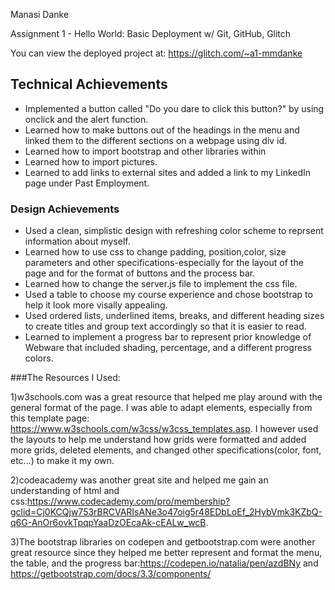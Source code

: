Manasi Danke

Assignment 1 - Hello World: Basic Deployment w/ Git, GitHub, Glitch

You can view the deployed project at: https://glitch.com/~a1-mmdanke

## Technical Achievements
- Implemented a button called "Do you dare to click this button?" by using onclick and the alert function.
- Learned how to make buttons out of the headings in the menu and linked them to the different sections on a webpage using div id.
- Learned how to import bootstrap and other libraries within <head></head>
- Learned how to import pictures.
- Learned to add links to external sites and added a link to my LinkedIn page under Past Employment.

### Design Achievements
- Used a clean, simplistic design with refreshing color scheme to reprsent information about myself.
- Learned how to use css to change padding, position,color, size parameters and other specifications-especially for the layout of the page and for the format of buttons and the process bar. 
- Learned how to change the server.js file to implement the css file.
- Used a table to choose my course experience and chose bootstrap to help it look more visally appealing.
- Used ordered lists, underlined items, breaks, and different heading sizes to create titles and group text accordingly so that it is easier to read.
- Learned to implement a progress bar to represent prior knowledge of Webware that included shading, percentage, and a different progress colors.


###The Resources I Used:

1)w3schools.com was a great resource that helped me play around with the general format of the page. I was able to adapt elements, especially from this template page: https://www.w3schools.com/w3css/w3css_templates.asp. I however used the layouts to help me understand how grids were formatted and added more grids, deleted elements, and changed other specifications(color, font, etc...) to make it my own.

2)codeacademy was another great site and helped me gain an understanding of html and css:https://www.codecademy.com/pro/membership?gclid=Cj0KCQjw753rBRCVARIsANe3o47oig5r48EDbLoEf_2HybVmk3KZbQ-q6G-AnOr6ovkTpqpYaaDzOEcaAk-cEALw_wcB.

3)The bootstrap libraries on codepen and getbootstrap.com were another great resource since they helped me better represent and format the menu, the table, and the progress bar:https://codepen.io/natalia/pen/azdBNy and https://getbootstrap.com/docs/3.3/components/




